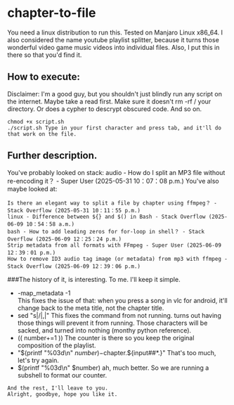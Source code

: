 # chapter-to-file
You need a linux distribution to run this. Tested on Manjaro Linux x86_64. I also considered the name youtube playlist splitter, because it turns those wonderful video game music videos into individual files. Also, I put this in there so that you'd find it.
## How to execute:
Disclaimer: I'm a good guy, but you shouldn't just blindly run any script on the internet. Maybe take a read first. Make sure it doesn't rm -rf / your directory. Or does a cypher to descrypt obscured code. And so on.
```
chmod +x script.sh
./script.sh Type in your first character and press tab, and it'll do that work on the file.
```
## Further description.
You've probably looked on stack: audio - How do I split an MP3 file without re-encoding it？ - Super User (2025-05-31 10：07：08 p.m.)
You've also maybe looked at:
```
Is there an elegant way to split a file by chapter using ffmpeg？ - Stack Overflow (2025-05-31 10：11：55 p.m.)
linux - Difference between ${} and $() in Bash - Stack Overflow (2025-06-09 10：54：58 a.m.)
bash - How to add leading zeros for for-loop in shell？ - Stack Overflow (2025-06-09 12：25：24 p.m.)
Strip metadata from all formats with FFmpeg - Super User (2025-06-09 12：39：01 p.m.)
How to remove ID3 audio tag image (or metadata) from mp3 with ffmpeg - Stack Overflow (2025-06-09 12：39：06 p.m.)
```
###The history of it, is interesting. To me. I'll keep it simple.
- -map_metadata -1 \
This fixes the issue of that: when you press a song in vlc for android, it'll change back to the meta title, not the chapter title.
- sed "s|/|,|"
This fixes the command from not running. turns out having those things will prevent it from running. Those characters will be sacked, and turned into nothing (monthy python reference).
- (( number+=1 ))
The counter is there so you keep the original composition of the playlist.
- "$(printf "%03d\n" $number)-$chapter.${input##*.}" 
That's too much, let's try again.
- $(printf "%03d\n" $number)
ah, much better. So we are running a subshell to format our counter.
```
And the rest, I'll leave to you.
Alright, goodbye, hope you like it.
```
